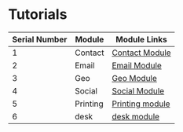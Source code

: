 # Tutorials

| Serial Number | Module      | Module Links                                                                                       |
|---------------|-------------|---------------------------------------------------------------------------------------------------|
| 1             | Contact     | [Contact Module](./tutorials.contacts.md)         |
| 2             | Email       | [Email Module](https://github.com/manvirsinghh/tutorial/blob/main/tutorials/Email.md)             |
| 3             | Geo         | [Geo Module](https://github.com/manvirsinghh/tutorial/blob/main/tutorials/geo.md)                 |
| 4             | Social      | [Social Module](https://github.com/manvirsinghh/tutorial/blob/main/tutorials/social.md)           |
|5              |Printing     |[Printing module](https://github.com/manvirsinghh/tutorial/blob/main/tutorials/printing.md)                                                                                |
|6              |desk         |[desk module](https://github.com/manvirsinghh/tutorial/blob/main/tutorials/desk.md)                                                                                     |
